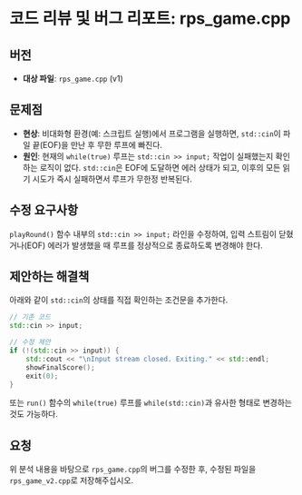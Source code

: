 # 코드 리뷰 및 버그 리포트: rps_game.cpp

## 버전
- **대상 파일**: `rps_game.cpp` (v1)

## 문제점
- **현상**: 비대화형 환경(예: 스크립트 실행)에서 프로그램을 실행하면, `std::cin`이 파일 끝(EOF)을 만난 후 무한 루프에 빠진다.
- **원인**: 현재의 `while(true)` 루프는 `std::cin >> input;` 작업이 실패했는지 확인하는 로직이 없다. `std::cin`은 EOF에 도달하면 에러 상태가 되고, 이후의 모든 읽기 시도가 즉시 실패하면서 루프가 무한정 반복된다.

## 수정 요구사항
`playRound()` 함수 내부의 `std::cin >> input;` 라인을 수정하여, 입력 스트림이 닫혔거나(EOF) 에러가 발생했을 때 루프를 정상적으로 종료하도록 변경해야 한다.

## 제안하는 해결책
아래와 같이 `std::cin`의 상태를 직접 확인하는 조건문을 추가한다.

```cpp
// 기존 코드
std::cin >> input;

// 수정 제안
if (!(std::cin >> input)) {
    std::cout << "\nInput stream closed. Exiting." << std::endl;
    showFinalScore();
    exit(0);
}
```

또는 `run()` 함수의 `while(true)` 루프를 `while(std::cin)`과 유사한 형태로 변경하는 것도 가능하다.

## 요청
위 분석 내용을 바탕으로 `rps_game.cpp`의 버그를 수정한 후, 수정된 파일을 `rps_game_v2.cpp`로 저장해주십시오.

```